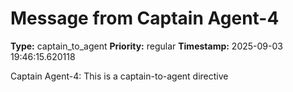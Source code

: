 # Message from Captain Agent-4

**Type:** captain_to_agent
**Priority:** regular
**Timestamp:** 2025-09-03 19:46:15.620118

Captain Agent-4: This is a captain-to-agent directive